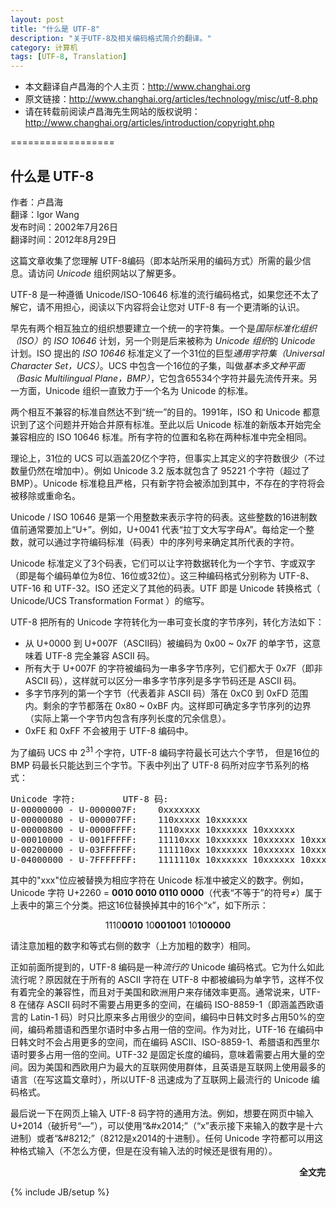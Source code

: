 ```yaml
---
layout: post
title: "什么是 UTF-8"
description: "关于UTF-8及相关编码格式简介的翻译。"
category: 计算机
tags: [UTF-8, Translation]
---
```

<ul>
	<li>本文翻译自卢昌海的个人主页：<a href="http://www.changhai.org" target="_blank">http://www.changhai.org</a></li>
	<li>原文链接：<a href="http://www.changhai.org/articles/technology/misc/utf-8.php" target="_blank">http://www.changhai.org/articles/technology/misc/utf-8.php</a></li>
	<li>请在转载前阅读卢昌海先生网站的版权说明：<a href="http://www.changhai.org/articles/introduction/copyright.php" target="_blank">http://www.changhai.org/articles/introduction/copyright.php</a></li>
</ul>
<p>==================</p>

<h2><strong>什么是 UTF-8</strong></h2>

<p>
	作者：卢昌海<br />
	翻译：Igor Wang<br />
	发布时间：2002年7月26日<br />
	翻译时间：2012年8月29日
</p>
<p>这篇文章收集了您理解 UTF-8编码（即本站所采用的编码方式）所需的最少信息。请访问 <em>Unicode</em> 组织网站以了解更多。</p>
<p>UTF-8 是一种遵循 Unicode/ISO-10646 标准的流行编码格式，如果您还不太了解它，请不用担心，阅读以下内容将会让您对 UTF-8 有一个更清晰的认识。</p>

<p>早先有两个相互独立的组织想要建立一个统一的字符集。一个是<em>国际标准化组织（ISO）</em>的 <em>ISO 10646</em> 计划，另一个则是后来被称为<em> Unicode 组织</em>的 <em>Unicode</em> 计划。ISO 提出的 <em>ISO 10646 </em>标准定义了一个31位的巨型<em>通用字符集（Universal Character Set，UCS）</em>。UCS 中包含一个16位的子集，叫做<em>基本多文种平面（Basic Multilingual Plane，BMP）</em>，它包含65534个字符并最先流传开来。另一方面，Unicode 组织一直致力于一个名为 Unicode 的标准。</p>

<p>两个相互不兼容的标准自然达不到&ldquo;统一&rdquo;的目的。1991年，ISO 和 Unicode 都意识到了这个问题并开始合并原有标准。至此以后 Unicode 标准的新版本开始完全兼容相应的 ISO 10646 标准。所有字符的位置和名称在两种标准中完全相同。</p>
<p>理论上，31位的 UCS 可以涵盖20亿个字符，但事实上其定义的字符数很少（不过数量仍然在增加中）。例如 Unicode 3.2 版本就包含了 95221 个字符（超过了 BMP）。Unicode 标准稳且严格，只有新字符会被添加到其中，不存在的字符将会被移除或重命名。</p>
<p>Unicode / ISO 10646 是第一个用整数来表示字符的码表。这些整数的16进制数值前通常要加上&ldquo;U+&rdquo;。例如，U+0041 代表&ldquo;拉丁文大写字母A&rdquo;。每给定一个整数，就可以通过字符编码标准（码表）中的序列号来确定其所代表的字符。</p>
<p>Unicode 标准定义了3个码表，它们可以让字符数据转化为一个字节、字或双字（即是每个编码单位为8位、16位或32位）。这三种编码格式分别称为 UTF-8、UTF-16 和 UTF-32。ISO 还定义了其他的码表。UTF 即是 Unicode 转换格式（ Unicode/UCS Transformation Format ）的缩写。</p>

<p>UTF-8 把所有的 Unicode 字符转化为一串可变长度的字节序列，转化方法如下：</p>

<ul>
	<li>从 U+0000 到 U+007F（ASCII码）被编码为 0x00 ~ 0x7F 的单字节，这意味着 UTF-8 完全兼容 ASCII 码。</li>
	<li>所有大于 U+007F 的字符被编码为一串多字节序列，它们都大于 0x7F（即非 ASCII 码），这样就可以区分一串多字节序列是多字节码还是 ASCII 码。</li>
	<li>多字节序列的第一个字节（代表着非 ASCII 码）落在 0xC0 到 0xFD 范围内。剩余的字节都落在 0x80 ~ 0xBF 内。这样即可确定多字节序列的边界（实际上第一个字节内包含有序列长度的冗余信息）。</li>
	<li>0xFE 和 0xFF 不会被用于 UTF-8 编码中。</li>
</ul>

<div>
	为了编码 UCS 中 2<sup>31&nbsp;</sup>个字符，UTF-8 编码字符最长可达六个字节，
	但是16位的 BMP 码最长只能达到三个字节。下表中列出了 UTF-8 码所对应字节系列的格式：
</div>

<pre>
Unicode 字符:			UTF-8 码:
U-00000000 - U-0000007F:	0xxxxxxx
U-00000080 - U-000007FF:	110xxxxx 10xxxxxx
U-00000800 - U-0000FFFF:	1110xxxx 10xxxxxx 10xxxxxx
U-00010000 - U-001FFFFF:	11110xxx 10xxxxxx 10xxxxxx 10xxxxxx
U-00200000 - U-03FFFFFF:	111110xx 10xxxxxx 10xxxxxx 10xxxxxx 10xxxxxx
U-04000000 - U-7FFFFFFF:	1111110x 10xxxxxx 10xxxxxx 10xxxxxx 10xxxxxx 10xxxxxx
</pre>

<p>其中的"xxx"位应被替换为相应字符在 Unicode 标准中被定义的数字。例如，Unicode 字符 U+2260 = <strong>0010 0010 0110 0000</strong>（代表&ldquo;不等于&rdquo;的符号&ne;）属于上表中的第三个分类。把这16位替换掉其中的16个&ldquo;x&rdquo;，如下所示：</p>

<p style="text-align:center;">1110<strong>0010</strong> 10<strong>001001</strong> 10<strong>100000</strong></p>

<p>请注意加粗的数字和等式右侧的数字（上方加粗的数字）相同。</p>

<p>正如前面所提到的，UTF-8 编码是一种<em>流行的</em> Unicode 编码格式。它为什么如此流行呢？原因就在于所有的 ASCII 字符在 UTF-8 中都被编码为单字节，这样不仅有着完全的兼容性，而且对于美国和欧洲用户来存储效率更高。通常说来，UTF-8 在储存 ASCII 码时不需要占用更多的空间，在编码 ISO-8859-1（即涵盖西欧语言的 Latin-1 码）时只比原来多占用很少的空间，编码中日韩文时多占用50%的空间，编码希腊语和西里尔语时中多占用一倍的空间。作为对比，UTF-16 在编码中日韩文时不会占用更多的空间，而在编码 ASCII、ISO-8859-1、希腊语和西里尔语时要多占用一倍的空间。UTF-32 是固定长度的编码，意味着需要占用大量的空间。因为美国和西欧用户为最大的互联网使用群体，且英语是互联网上使用最多的语言（在写这篇文章时），所以UTF-8 迅速成为了互联网上最流行的 Unicode 编码格式。</p>
<p>最后说一下在网页上输入 UTF-8 码字符的通用方法。例如，想要在网页中输入 U+2014（破折号&ldquo;&mdash;&rdquo;），可以使用&ldquo;&amp;#x2014;&rdquo;（&ldquo;x&rdquo;表示接下来输入的数字是十六进制）或者&ldquo;&amp;#8212;&rdquo;（8212是x2014的十进制）。任何 Unicode 字符都可以用这种格式输入（不怎么方便，但是在没有输入法的时候还是很有用的）。</p>

<p style="text-align:right;"><strong>全文完</strong></p>

{% include JB/setup %}
